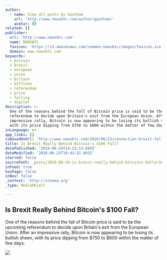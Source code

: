 ```yaml
---
author:
  - name: View all posts by Gautham
    url: 'http://www.newsbtc.com/author/gautham/'
    avatar: {}
related: []
publisher:
  url: 'http://www.newsbtc.com'
  name: NEWSBTC
  favicon: 'https://s3.amazonaws.com/common-newsbtc/images/favicon.ico'
  domain: www.newsbtc.com
keywords:
  - bitcoin
  - brexit
  - european
  - union
  - britain
  - bitfinex
  - referendum
  - price
  - falling
  - digital
description: >-
  One of the reasons behind the fall of Bitcoin price is said to be the upcoming
  referendum to decide upon Britain's exit from the European Union. After an
  impressive rally, Bitcoin is now appearing to be losing its bullish sheen,
  with its price dipping from $750 to $600 within the matter of few days.
inLanguage: en
app_links: []
isBasedOnUrl: 'http://www.newsbtc.com/2016/06/23/connection-brexit-fall-bitcoin-price/'
title: Is Brexit Really Behind Bitcoin's $100 Fall?
datePublished: '2016-06-24T14:23:13.694Z'
dateModified: '2016-06-23T18:43:32.883Z'
starred: false
sourcePath: _posts/2016-06-24-is-brexit-really-behind-bitcoins-dollar100-fall.md
inFeed: true
hasPage: false
inNav: false
_context: 'http://schema.org'
_type: MediaObject

---
```

<article style=""><h1>Is Brexit Really Behind Bitcoin's $100 Fall?</h1><p>One of the reasons behind the fall of Bitcoin price is said to be the upcoming referendum to decide upon Britain's exit from the European Union. After an impressive rally, Bitcoin is now appearing to be losing its bullish sheen, with its price dipping from $750 to $600 within the matter of few days.</p><img src="http://s3.amazonaws.com/main-newsbtc-images/2016/06/23193253/15343579766_8997e424db_z.jpg" /></article>